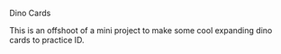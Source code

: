 Dino Cards

This is an offshoot of a mini project to make some cool expanding dino cards to practice ID.